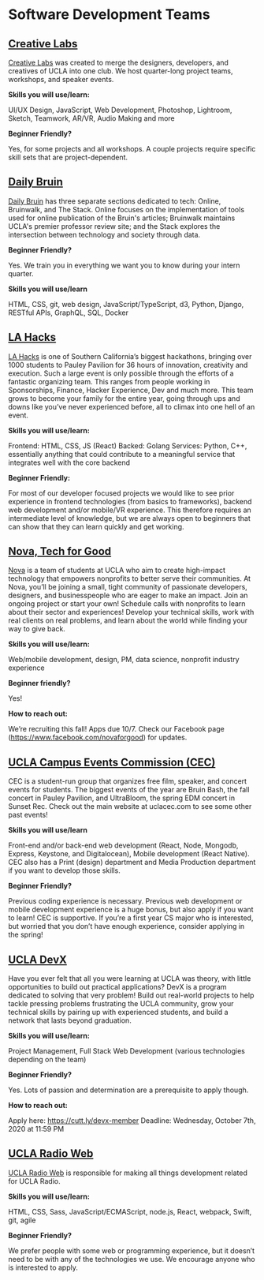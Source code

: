 
# Software Development Teams

## [Creative Labs](https://www.creativelabsucla.com/)

[Creative Labs](https://www.creativelabsucla.com/) was created to merge the designers, developers, and creatives of UCLA into one club. We host quarter-long project teams, workshops, and speaker events.

**Skills you will use/learn:**

UI/UX Design, JavaScript, Web Development, Photoshop, Lightroom, Sketch, Teamwork, AR/VR, Audio Making and more

**Beginner Friendly?**

Yes, for some projects and all workshops. A couple projects require specific skill sets that are project-dependent.


## [Daily Bruin](https://apply.uclastudentmedia.com/applications/)

[Daily Bruin](https://apply.uclastudentmedia.com/applications/) has three separate sections dedicated to tech: Online, Bruinwalk, and The Stack. Online focuses on the implementation of tools used for online publication of the Bruin's articles; Bruinwalk maintains UCLA's premier professor review site; and the Stack explores the intersection between technology and society through data.

**Beginner Friendly?**

Yes. We train you in everything we want you to know during your intern quarter.

**Skills you will use/learn**

HTML, CSS, git, web design, JavaScript/TypeScript, d3, Python, Django, RESTful APIs, GraphQL, SQL, Docker

## [LA Hacks](https://lahacks.com/live)

[LA Hacks](https://lahacks.com/live) is one of Southern California’s biggest hackathons, bringing over 1000 students to Pauley Pavilion for 36 hours of innovation, creativity and execution. Such a large event is only possible through the efforts of a fantastic organizing team. This ranges from people working in Sponsorships, Finance, Hacker Experience, Dev and much more. This team grows to become your family for the entire year, going through ups and downs like you’ve never experienced before, all to climax into one hell of an event.

**Skills you will use/learn:**

Frontend: HTML, CSS, JS (React)
Backed: Golang
Services: Python, C++, essentially anything that could contribute to a meaningful service that integrates well with the core backend

**Beginner Friendly:**

For most of our developer focused projects we would like to see prior experience in frontend technologies (from basics to frameworks), backend web development and/or mobile/VR experience. This therefore requires an intermediate level of knowledge, but we are always open to beginners that can show that they can learn quickly and get working.

## [Nova, Tech for Good](https://www.novaforgood.org/)

[Nova](https://www.novaforgood.org/) is a team of students at UCLA who aim to create high-impact technology that empowers nonprofits to better serve their communities. At Nova, you’ll be joining a small, tight community of passionate developers, designers, and businesspeople who are eager to make an impact. Join an ongoing project or start your own! Schedule calls with nonprofits to learn about their sector and experiences! Develop your technical skills, work with real clients on real problems, and learn about the world while finding your way to give back.

**Skills you will use/learn:**

Web/mobile development, design, PM, data science, nonprofit industry experience

**Beginner friendly?**

Yes!

**How to reach out:**

We’re recruiting this fall! Apps due 10/7. Check our Facebook page (https://www.facebook.com/novaforgood) for updates.

## [UCLA Campus Events Commission (CEC)](http://www.uclacec.com/)

CEC is a student-run group that organizes free film, speaker, and concert events for students. The biggest events of the year are Bruin Bash, the fall concert in Pauley Pavilion, and UltraBloom, the spring EDM concert in Sunset Rec. Check out the main website at uclacec.com to see some other past events!

**Skills you will use/learn**

Front-end and/or back-end web development (React, Node, Mongodb, Express, Keystone, and Digitalocean), Mobile development (React Native). CEC also has a Print (design) department and Media Production department if you want to develop those skills.

**Beginner Friendly?**

Previous coding experience is necessary. Previous web development or mobile development experience is a huge bonus, but also apply if you want to learn! CEC is supportive. If you’re a first year CS major who is interested, but worried that you don’t have enough experience, consider applying in the spring!

## [UCLA DevX](https://ucladevx.com/)

Have you ever felt that all you were learning at UCLA was theory, with little opportunities to build out practical applications? DevX is a program dedicated to solving that very problem! Build out real-world projects to help tackle pressing problems frustrating the UCLA community, grow your technical skills by pairing up with experienced students, and build a network that lasts beyond graduation.

**Skills you will use/learn:**

Project Management, Full Stack Web Development (various technologies depending on the team)

**Beginner Friendly?**

Yes. Lots of passion and determination are a prerequisite to apply though.

**How to reach out:**

Apply here: https://cutt.ly/devx-member
Deadline: Wednesday, October 7th, 2020 at 11:59 PM

## [UCLA Radio Web](https://apply.uclastudentmedia.com/applications/)

[UCLA Radio Web](https://apply.uclastudentmedia.com/applications/) is responsible for making all things development related for UCLA Radio.

**Skills you will use/learn:**

HTML, CSS, Sass, JavaScript/ECMAScript, node.js, React, webpack, Swift, git, agile

**Beginner Friendly?**

We prefer people with some web or programming experience, but it doesn’t need to be with any of the technologies we use. We encourage anyone who is interested to apply.
